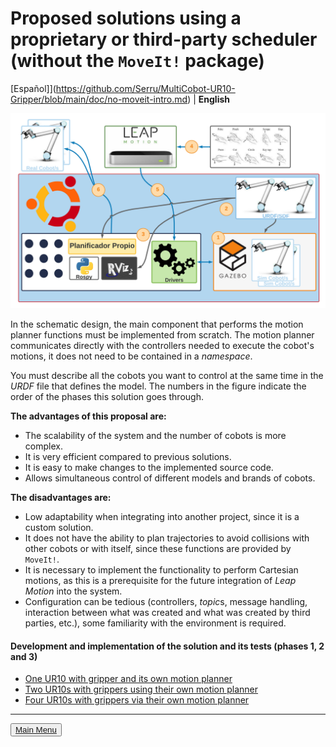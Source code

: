 # Proposed solutions using a proprietary or third-party scheduler (without the `MoveIt!` package) 

[Español]](https://github.com/Serru/MultiCobot-UR10-Gripper/blob/main/doc/no-moveit-intro.md) | **English**

![image](/doc/imgs_md/Diseno-no-moveit-general-dos-cobots-leap-motion.png "Loaded the URDF model of the UR10 robot") 

In the schematic design, the main component that performs the motion planner functions must be implemented from scratch. The motion planner communicates directly with the controllers needed to execute the cobot's motions, it does not need to be contained in a *namespace*. 

You must describe all the cobots you want to control at the same time in the *URDF* file that defines the model. The numbers in the figure indicate the order of the phases this solution goes through. 

**The advantages of this proposal are:** 

- The scalability of the system and the number of cobots is more complex.
- It is very efficient compared to previous solutions.
- It is easy to make changes to the implemented source code.
- Allows simultaneous control of different models and brands of cobots. 

**The disadvantages are:** 

- Low adaptability when integrating into another project, since it is a custom solution.
- It does not have the ability to plan trajectories to avoid collisions with other cobots or with itself, since these functions are provided by `MoveIt!`.
- It is necessary to implement the functionality to perform Cartesian motions, as this is a prerequisite for the future integration of *Leap Motion* into the system.
- Configuration can be tedious (controllers, *topic*s, message handling, interaction between what was created and what was created by third parties, etc.), some familiarity with the environment is required. 

#### Development and implementation of the solution and its tests (phases 1, 2 and 3)
- [One UR10 with gripper and its own motion planner](https://github.com/Serru/MultiCobot-UR10-Gripper/blob/main/doc/no_moveit/ENG/one_arm_no_moveit.md)
- [Two UR10s with grippers using their own motion planner](https://github.com/Serru/MultiCobot-UR10-Gripper/blob/main/doc/no_moveit/ENG/two_arm_no_moveit.md)
- [Four UR10s with grippers via their own motion planner](https://github.com/Serru/MultiCobot-UR10-Gripper/blob/main/doc/no_moveit/ENG/four_arm_no_moveit.md)

---

<div>
<p align="left">
<button name="button"><a rel="license" href="https://github.com/Serru/MultiCobot-UR10-Gripper/blob/main/doc/design.md"> Main Menu </a></button>
</p>
</div>